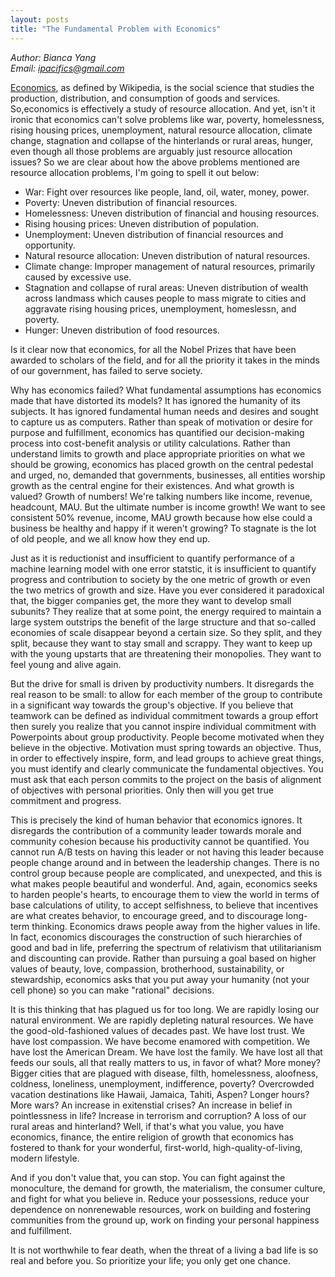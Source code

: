 ```yaml
---
layout: posts
title: "The Fundamental Problem with Economics"
---
```

*Author: Bianca Yang*<br>
*Email: <a href="mailto:ipacifics@gmail.com?subject=Hello from the XDRT Blog">ipacifics@gmail.com</a>*<br>

[Economics](https://en.wikipedia.org/wiki/Economics), as defined by Wikipedia,
is the social science that studies the production, distribution, and
consumption of goods and services. So,economics is effectively a study of
resource allocation. And yet, isn't it ironic that economics can't solve
problems like war, poverty, homelessness, rising housing prices, unemployment,
natural resource allocation, climate change, stagnation and collapse of the
hinterlands or rural areas, hunger, even though all those problems are
arguably just resource allocation issues? So we are clear about how the above
problems mentioned are resource allocation problems, I'm going to spell it
out below:
* War: Fight over resources like people, land, oil, water, money, power.
* Poverty: Uneven distribution of financial resources.
* Homelessness: Uneven distribution of financial and housing resources.
* Rising housing prices: Uneven distribution of population.
* Unemployment: Uneven distribution of financial resources and opportunity.
* Natural resource allocation: Uneven distribution of natural resources.
* Climate change: Improper management of natural resources, primarily caused
by excessive use.
* Stagnation and collapse of rural areas: Uneven distribution of wealth across
landmass which causes people to mass migrate to cities and aggravate
rising housing prices, unemployment, homeslessn, and poverty.
* Hunger: Uneven distribution of food resources.

Is it clear now that economics, for all the Nobel Prizes that have been
awarded to scholars of the field, and for all the priority it takes in the
minds of our government, has failed to serve society.

Why has economics failed? What fundamental assumptions has economics made that
have distorted its models? It has ignored the humanity of its subjects. It
has ignored fundamental human needs and desires and sought to capture us as
computers. Rather than speak of motivation or desire for purpose and
fulfillment, economics has quantified our decision-making process into
cost-benefit analysis or utility calculations. Rather than understand limits
to growth and place appropriate priorities on what we should be growing,
economics has placed growth on the central pedestal and urged, no, demanded
that governments, businesses, all entities worship growth as the central
engine for their existences. And what growth is valued? Growth of numbers!
We're talking numbers like income, revenue, headcount, MAU. But the ultimate
number is income growth! We want to see consistent 50% revenue, income,
MAU growth because how else could a business be healthy and happy if it
weren't growing? To stagnate is the lot of old people, and we all know how
they end up.

Just as it is reductionist and insufficient to quantify performance of a
machine learning model with one error statstic, it is insufficient to
quantify progress and contribution to society by the one metric of growth or
even the two metrics of growth and size. Have you ever considered it
paradoxical that, the bigger companies get, the more they want to develop
small subunits? They realize that at some point, the energy required to
maintain a large system outstrips the benefit of the large structure and that
so-called economies of scale disappear beyond a certain size. So they split,
and they split, because they want to stay small and scrappy. They want to keep
up with the young upstarts that are threatening their monopolies. They want
to feel young and alive again.

But the drive for small is driven by productivity numbers. It disregards
the real reason to be small: to allow for each member of the group to
contribute in a significant way towards the group's objective.
If you believe that teamwork can be defined as individual commitment towards
a group effort then surely you realize that you cannot inspire individual
commitment with Powerpoints about group productivity. People become motivated
when they believe in the objective. Motivation must spring towards an
objective. Thus, in order to effectively inspire, form, and lead groups to
achieve great things, you must identify and clearly communicate the
fundamental objectives. You must ask that each person commits to the project
on the basis of alignment of objectives with personal priorities. Only then
will you get true commitment and progress.

This is precisely the kind of human behavior that economics ignores. It
disregards the contribution of a community leader towards morale and community
cohesion because his productivity cannot be quantified. You cannot run A/B
tests on having this leader or not having this leader because people change
around and in between the leadership changes. There is no control group
because people are complicated, and unexpected, and this is what makes people
beautiful and wonderful. And, again, economics seeks to harden people's
hearts, to encourage them to view the world in terms of base calculations of
utility, to accept selfishness, to believe that incentives are what creates
behavior, to encourage greed, and to discourage long-term thinking. Economics
draws people away from the higher values in life. In fact, economics
discourages the construction of such hierarchies of good and bad in life,
preferring the spectrum of relativism that utilitarianism and discounting
can provide. Rather than pursuing a goal based on higher values of
beauty, love, compassion, brotherhood, sustainability, or stewardship,
economics asks that you put away your humanity (not your cell phone) so you
can make "rational" decisions.

It is this thinking that has plagued us for too long. We are rapidly losing
our natural environment. We are rapidly depleting natural resources. We have
the good-old-fashioned values of decades past. We have lost trust. We have
lost compassion. We have become enamored with competition. We have lost
the American Dream. We have lost the family. We have lost all that feeds our
souls, all that really matters to us, in favor of what? More money? Bigger
cities that are plagued with disease, filth, homelessness, aloofness,
coldness, loneliness, unemployment, indifference, poverty? Overcrowded
vacation destinations like Hawaii, Jamaica, Tahiti, Aspen? Longer hours?
More wars? An increase in exitenstial crises? An increase in belief in
pointlessness in life? Increase in terrorism and corruption? A loss of our
rural areas and hinterland? Well, if that's what you value, you have
economics, finance, the entire religion of growth that economics has fostered
to thank for your wonderful, first-world, high-quality-of-living, modern
lifestyle.

And if you don't value that, you can stop. You can fight against the
monoculture, the demand for growth, the materialism, the consumer culture,
and fight for what you believe in. Reduce your possessions, reduce your
dependence on nonrenewable resources, work on building and fostering
communities from the ground up, work on finding your personal happiness and
fulfillment.

It is not worthwhile to fear death, when the threat of a living a bad life is
so real and before you. So prioritize your life; you only get one chance.
